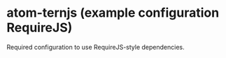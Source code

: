 # atom-ternjs (example configuration RequireJS)

Required configuration to use RequireJS-style dependencies.
